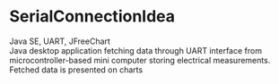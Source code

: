 # SerialConnectionIdea
Java SE, UART, JFreeChart<br/>
Java desktop application fetching data through UART interface from microcontroller-based mini computer storing electrical
measurements.<br/>
Fetched data is presented on charts</br>
